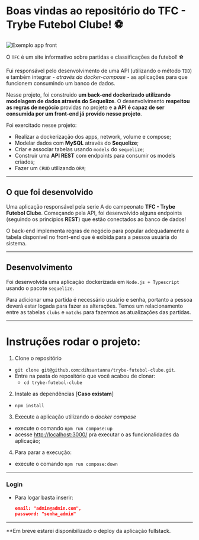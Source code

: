 # Boas vindas ao repositório do TFC - Trybe Futebol Clube! ⚽️

![Exemplo app front](./front-example.png)

O `TFC` é um site informativo sobre partidas e classificações de futebol! ⚽️

Fui responsável pelo desenvolvimento de uma API (utilizando o método `TDD`) e também integrar *- através do docker-compose -* as aplicações para que funcionem consumindo um banco de dados.

Nesse projeto, foi construido **um back-end dockerizado utilizando modelagem de dados através do Sequelize**. O desenvolvimento **respeitou as regras de negócio** providas no projeto e **a API é capaz de ser consumida por um front-end já provido nesse projeto**.

Foi exercitado nesse projeto:

 - Realizar a dockerização dos apps, network, volume e compose;
 - Modelar dados com **MySQL** através do **Sequelize**;
 - Criar e associar tabelas usando `models` do `sequelize`;
 - Construir uma **API REST** com endpoints para consumir os models criados;
 - Fazer um `CRUD` utilizando `ORM`;

---

## O que foi desenvolvido

Uma aplicação responsável pela serie A do campeonato __TFC - Trybe Futebol Clube__. Começando pela API, foi desenvolvido alguns endpoints (seguindo os princípios **REST**) que estão conectados ao banco de dados!

O back-end implementa regras de negócio para popular adequadamente a tabela disponível no front-end que é exibida para a pessoa usuária do sistema.

---

## Desenvolvimento

Foi desenvolvida uma aplicação dockerizada em `Node.js + Typescript` usando o pacote `sequelize`.

Para adicionar uma partida é necessário usuário e senha, portanto a pessoa deverá estar logada para fazer as alterações. Temos um relacionamento entre as tabelas `clubs` e `matchs` para fazermos as atualizações das partidas.

---

# Instruções rodar o projeto:

1. Clone o repositório
  * `git clone git@github.com:dihsantanna/trybe-futebol-clube.git`.
  * Entre na pasta do repositório que você acabou de clonar:
    * `cd trybe-futebol-clube`

2. Instale as dependências [**Caso existam**]
  * `npm install`

3. Execute a aplicação utilizando o *docker compose*
  * execute o comando `npm run compose:up`
  * acesse [http://localhost:3000/](http://localhost:3000/) pra executar o as funcionalidades da aplicação;

4. Para parar a execução:
  * execute o comando `npm run compose:down` 
---

### Login

- Para logar basta inserir:
  ```json
  email: "admin@admin.com",
  password: "senha_admin"
  ```

***
**Em breve estarei disponibilizado o deploy da aplicação fullstack.
